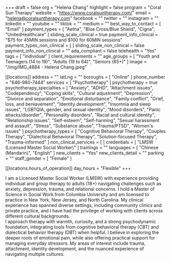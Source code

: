 +++
draft = false
org = "Helena Chang"
highlight = false
program = "Coral Sun Therapy"
website = "https://www.coralsuntherapy.com/"
email = "helena@coralsuntherapy.com"
facebook = ""
twitter = ""
instagram = ""
linkedin = ""
youtube = ""
tiktok = ""
medium = ""
best_way_to_contact = [ "Email" ]
payment_types = [
  "Aetna",
  "Blue Cross/Blue Shield",
  "Cigna",
  "UnitedHealthcare"
]
sliding_scale_clinical = true
payment_info_clinical = "$75 for 45MIN sessions and $100 for 60MIN sessions"
payment_types_non_clinical = [ ]
sliding_scale_non_clinical = false
payment_info_non_clinical = ""
ada_compliant = false
telehealth = "Yes"
tags = [ "individual" ]
client_requirements = ""
age_groups = [
  "Youth and Teenagers (14 to 19)",
  "Adults (19 to 64)",
  "Seniors (65+)"
]
image = "/img/IMG_4884 - Helena Chang.jpeg"

[[locations]]
address = ""
latLng = ""
boroughs = [ "Online" ]
phone_number = "646-980-7444"
services = [ "Psychotherapy" ]
psychotherapy = true
psychotherapy_specialties = [
  "Anxiety",
  "ADHD",
  "Attachment issues",
  "Codependency",
  "Coping skills",
  "Cultural adjustment",
  "Depression",
  "Divorce and separation",
  "Emotional disturbance",
  "Family conflict",
  "Grief, loss, and bereavement",
  "Identity development",
  "Insomnia and sleep issues",
  "LGBTQIA, gender, and sexual identity",
  "Mood disorders",
  "Panic attacks/disorder",
  "Personality disorders",
  "Racial and cultural identity",
  "Relationship issues",
  "Self-esteem",
  "Self-harming",
  "Sexual harassment and assault",
  "Stress",
  "Substance abuse",
  "Trauma/PTSD",
  "Women's issues"
]
psychotherapy_types = [
  "Cognitive Behavioral Therapy",
  "Couples Therapy",
  "Dialectical Behavioral Therapy",
  "Solution-focused Therapy",
  "Trauma-informed"
]
non_clinical_services = [ ]
credentials = [ "LMSW (Licensed Master Social Worker)" ]
trainings = ""
languages = [ "Chinese (Mandarin)", "English" ]
new_clients = "Yes"
new_clients_detail = ""
parking = ""
staff_gender = [ "Female" ]

  [[locations.hours_of_operation]]
  day_hours = "Flexible"
+++

I am a Licensed Master Social Worker (LMSW) with experience providing individual and group therapy to adults (18+) navigating challenges such as anxiety, depression, trauma, and relational concerns. I hold a Master of Science in Social Work from Columbia University and am licensed to practice in New York, New Jersey, and North Carolina. My clinical experience has spanned diverse settings, including community clinics and private practice, and I have had the privilege of working with clients across different cultural backgrounds. <br>
I approach therapy with warmth, curiosity, and a strong psychodynamic foundation, integrating tools from cognitive behavioral therapy (CBT) and dialectical behavior therapy (DBT) when helpful. I believe in exploring the deeper roots of emotional pain, while also offering practical support for managing everyday stressors. My areas of interest include trauma, attachment, identity development, and the nuanced experience of navigating multiple cultures. <br>
